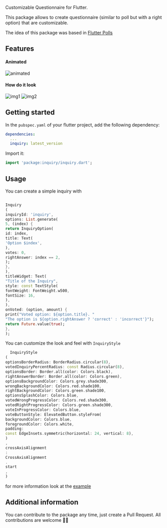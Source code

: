 Customizable Questionnaire for Flutter.

This package allows to create questionnaire (similar to poll but with a right option)
that are customizable.

The idea of this package was based in [Flutter Polls](https://pub.dev/packages/flutter_polls)

## Features

#### Animated

![animated](https://github.com/Ch4rl3B/inquiry/blob/main/media/device-2023-03-02-014945.gif)

#### How do it look

![img1](https://github.com/Ch4rl3B/inquiry/blob/main/media/Screenshot_20230302_015107.png)
![img2](https://github.com/Ch4rl3B/inquiry/blob/main/media/Screenshot_20230302_015125.png)

## Getting started

In the `pubspec.yaml` of your flutter project, add the following dependency:

```yaml
dependencies:
  ...
  inquiry: latest_version
```

Import it:

```dart
import 'package:inquiry/inquiry.dart';
```

## Usage

You can create a simple inquiry with

```dart

Inquiry
(
inquiryId: 'inquiry',
options: List.generate(
5, (index) {
return InquiryOption(
id: index,
title: Text(
'Option $index',
),
votes: 0,
rightAnswer: index == 2,
);
},
),
titleWidget: Text(
"Title of the Inquiry",
style: const TextStyle(
fontWeight: FontWeight.w500,
fontSize: 16,
),
),
onVoted: (option, amount) {
print("Voted option: ${option.title}. "
"The option is ${option.rightAnswer ? 'correct' : 'incorrect'}");
return Future.value(true);
},
);
```

You can customize the look and feel with `InquiryStyle`

```dart
  InquiryStyle
(
optionsBorderRadius: BorderRadius.circular(8),
votedInquiryPercentRadius: const Radius.circular(8),
optionsBorder: Border.all(color: Colors.black),
rightAnswerBorder: Border.all(color: Colors.green),
optionsBackgroundColor: Colors.grey.shade300,
wrongBackgroundColor: Colors.red.shade100,
rightBackgroundColor: Colors.green.shade100,
optionsSplashColor: Colors.blue,
votedWrongProgressColor: Colors.red.shade300,
votedRightProgressColor: Colors.green.shade300,
voteInProgressColor: Colors.blue,
voteButtonStyle: ElevatedButton.styleFrom(
backgroundColor: Colors.blue,
foregroundColor: Colors.white,
padding:
const EdgeInsets.symmetric(horizontal: 24, vertical: 8),
)
,
crossAxisAlignment
:
CrossAxisAlignment
.
start
,
)
```

for more information look at
the [example](https://github.com/Ch4rl3B/inquiry/blob/main/example/lib/main.dart)

## Additional information

You can contribute to the package any time, just create a Pull Request.
All contributions are welcome 👍🏼